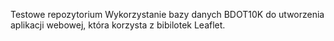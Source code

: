 Testowe repozytorium
Wykorzystanie bazy danych BDOT10K do utworzenia aplikacji webowej, która korzysta z bibilotek Leaflet.
